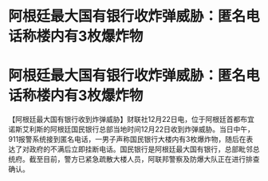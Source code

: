 # 阿根廷最大国有银行收炸弹威胁：匿名电话称楼内有3枚爆炸物

# 阿根廷最大国有银行收炸弹威胁：匿名电话称楼内有3枚爆炸物

【阿根廷最大国有银行收到炸弹威胁】财联社12月22日电，位于阿根廷首都布宜诺斯艾利斯的阿根廷国民银行总部当地时间12月22日收到炸弹威胁。当日中午，911报警系统接到匿名电话，一男子声称国民银行大楼内有3枚爆炸物，随后在表达了对政府的不满后立即挂断电话。国民银行是阿根廷最大国有银行，总部毗邻总统府。截至目前，警方已紧急疏散大楼人员，阿联邦警察及防爆大队正在进行排查确认。

